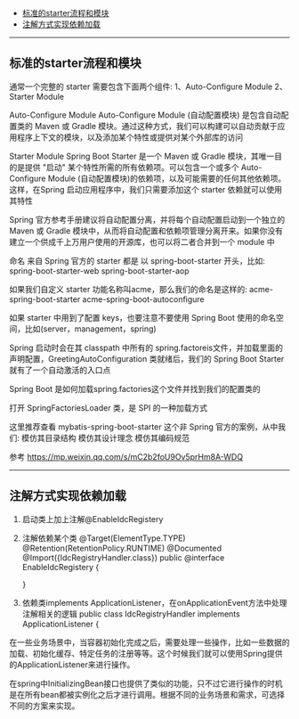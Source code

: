 - [标准的starter流程和模块](#标准的starter流程和模块)
- [注解方式实现依赖加载](#注解方式实现依赖加载)

---------------------------------------------------------------------------------------------------------------------

## 标准的starter流程和模块
通常一个完整的 starter 需要包含下面两个组件:
1、Auto-Configure Module
2、Starter Module

Auto-Configure Module
Auto-Configure Module (自动配置模块) 是包含自动配置类的 Maven 或 Gradle 模块。通过这种方式，我们可以构建可以自动贡献于应用程序上下文的模块，以及添加某个特性或提供对某个外部库的访问

Starter Module
Spring Boot Starter 是一个 Maven 或 Gradle 模块，其唯一目的是提供 "启动" 某个特性所需的所有依赖项。可以包含一个或多个 Auto-Configure Module (自动配置模块)的依赖项，以及可能需要的任何其他依赖项。这样，在Spring 启动应用程序中，我们只需要添加这个 starter 依赖就可以使用其特性

Spring 官方参考手册建议将自动配置分离，并将每个自动配置启动到一个独立的 Maven 或 Gradle 模块中，从而将自动配置和依赖项管理分离开来。如果你没有建立一个供成千上万用户使用的开源库，也可以将二者合并到一个 module 中



命名
来自 Spring 官方的 starter 都是 以 spring-boot-starter 开头，比如:
spring-boot-starter-web
spring-boot-starter-aop

如果我们自定义 starter 功能名称叫acme，那么我们的命名是这样的:
acme-spring-boot-starter
acme-spring-boot-autoconfigure

如果 starter 中用到了配置 keys，也要注意不要使用 Spring Boot 使用的命名空间，比如(server，management，spring)




Spring 启动时会在其 classpath 中所有的 spring.factoreis文件，并加载里面的声明配置，GreetingAutoConfiguration 类就绪后，我们的 Spring Boot Starter 就有了一个自动激活的入口点

Spring Boot 是如何加载spring.factories这个文件并找到我们的配置类的

打开 SpringFactoriesLoader 类，是 SPI 的一种加载方式



这里推荐查看 mybatis-spring-boot-starter 这个非 Spring 官方的案例，从中我们:
模仿其目录结构
模仿其设计理念
模仿其编码规范



参考
https://mp.weixin.qq.com/s/mC2b2foU9Ov5prHm8A-WDQ







---------------------------------------------------------------------------------------------------------------------

## 注解方式实现依赖加载


1. 启动类上加上注解@EnableIdcRegistery 
2. 注解依赖某个类
    @Target(ElementType.TYPE)
    @Retention(RetentionPolicy.RUNTIME)
    @Documented
    @Import({IdcRegistryHandler.class})
    public @interface EnableIdcRegistery {
    
    }
3. 依赖类implements ApplicationListener，在onApplicationEvent方法中处理注解相关的逻辑
   public class IdcRegistryHandler implements ApplicationListener<RegisteryEvent> {


在一些业务场景中，当容器初始化完成之后，需要处理一些操作，比如一些数据的加载、初始化缓存、特定任务的注册等等。这个时候我们就可以使用Spring提供的ApplicationListener来进行操作。

在spring中InitializingBean接口也提供了类似的功能，只不过它进行操作的时机是在所有bean都被实例化之后才进行调用。根据不同的业务场景和需求，可选择不同的方案来实现。




